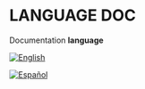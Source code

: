 LANGUAGE DOC
======
Documentation **language**

[![English](https://github.com/lPinchol/UnityEditor-MiniExtension/blob/master/Resources/Img/ICON-eng.png)](https://github.com/lPinchol/UnityEditor-MiniExtension/blob/master/Resources/Docu/README-mainEng.md)

[![Español](https://github.com/lPinchol/UnityEditor-MiniExtension/blob/master/Resources/Img/ICON-esp.png)](https://github.com/lPinchol/UnityEditor-MiniExtension/blob/master/Resources/Docu/README-mainEsp.md)
